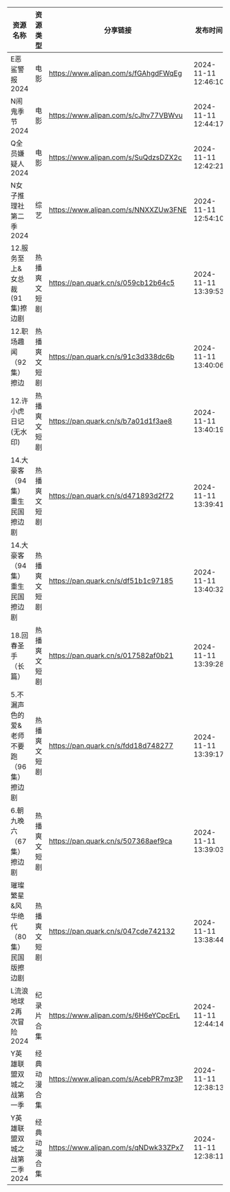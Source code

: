| 资源名称                   | 资源类型   | 分享链接                                 | 发布时间                |
| ---------------------- | ------ | ------------------------------------ | ------------------- |
| E恶鲨警报2024              | 电影     | https://www.alipan.com/s/fGAhgdFWqEg | 2024-11-11 12:46:10 |
| N闹鬼季节2024              | 电影     | https://www.alipan.com/s/cJhv77VBWvu | 2024-11-11 12:44:17 |
| Q全员嫌疑人2024             | 电影     | https://www.alipan.com/s/SuQdzsDZX2c | 2024-11-11 12:42:21 |
| N女子推理社第二季2024          | 综艺     | https://www.alipan.com/s/NNXXZUw3FNE | 2024-11-11 12:54:10 |
| 12.服务至上&女总裁(91集)擦边剧    | 热播爽文短剧 | https://pan.quark.cn/s/059cb12b64c5  | 2024-11-11 13:39:53 |
| 12.职场趣闻（92集）擦边         | 热播爽文短剧 | https://pan.quark.cn/s/91c3d338dc6b  | 2024-11-11 13:40:06 |
| 12.许小虎日记(无水印)          | 热播爽文短剧 | https://pan.quark.cn/s/b7a01d1f3ae8  | 2024-11-11 13:40:19 |
| 14.大豪客（94集）重生民国擦边剧     | 热播爽文短剧 | https://pan.quark.cn/s/d471893d2f72  | 2024-11-11 13:39:41 |
| 14.大豪客（94集）重生民国擦边剧     | 热播爽文短剧 | https://pan.quark.cn/s/df51b1c97185  | 2024-11-11 13:40:32 |
| 18.回春圣手（长篇）            | 热播爽文短剧 | https://pan.quark.cn/s/017582af0b21  | 2024-11-11 13:39:28 |
| 5.不漏声色的爱&老师不要跑（96集）擦边剧 | 热播爽文短剧 | https://pan.quark.cn/s/fdd18d748277  | 2024-11-11 13:39:17 |
| 6.朝九晚六（67集）擦边剧         | 热播爽文短剧 | https://pan.quark.cn/s/507368aef9ca  | 2024-11-11 13:39:03 |
| 璀璨繁星&风华绝代（80集）民国版擦边剧   | 热播爽文短剧 | https://pan.quark.cn/s/047cde742132  | 2024-11-11 13:38:44 |
| L流浪地球2再次冒险2024         | 纪录片合集  | https://www.alipan.com/s/6H6eYCpcErL | 2024-11-11 12:44:14 |
| Y英雄联盟双城之战第一季           | 经典动漫合集 | https://www.alipan.com/s/AcebPR7mz3P | 2024-11-11 12:38:13 |
| Y英雄联盟双城之战第二季2024       | 经典动漫合集 | https://www.alipan.com/s/qNDwk33ZPx7 | 2024-11-11 12:38:11 |
